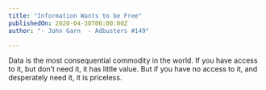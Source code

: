 ```yaml
---
title: "Information Wants to be Free"
publishedOn: 2020-04-30T00:00:00Z
author: "- John Garn  - Adbusters #149"

---
```


Data is the most consequential commodity in the world. If you have access to it, but don’t need it, it has little value. But if you have no access to it, and desperately need it, it is priceless.